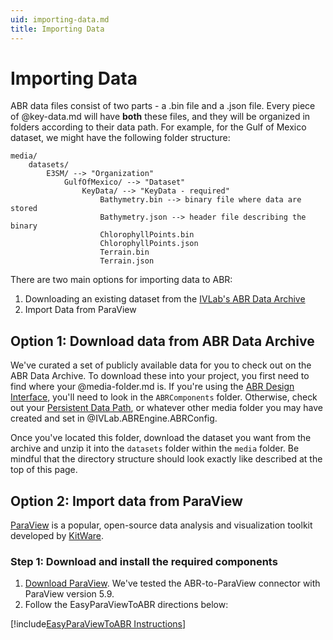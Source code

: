 ```yaml
---
uid: importing-data.md
title: Importing Data
---
```


# Importing Data

ABR data files consist of two parts - a .bin file and a .json file. Every piece
of @key-data.md will have **both** these files, and they will be organized in folders
according to their data path. For example, for the Gulf of Mexico dataset, we
might have the following folder structure:

```
media/
    datasets/
        E3SM/ --> "Organization"
            GulfOfMexico/ --> "Dataset"
                KeyData/ --> "KeyData - required"
                    Bathymetry.bin --> binary file where data are stored
                    Bathymetry.json --> header file describing the binary
                    ChlorophyllPoints.bin
                    ChlorophyllPoints.json
                    Terrain.bin
                    Terrain.json
```

There are two main options for importing data to ABR:

1. Downloading an existing dataset from the [IVLab's ABR Data Archive](https://drive.google.com/drive/folders/19IMHW-VEzckykO6pXXozkGgsq1hoz31X?usp=sharing)
2. Import Data from ParaView


## Option 1: Download data from ABR Data Archive

We've curated a set of publicly available data for you to check out on the ABR
Data Archive. To download these into your project, you first need to find where
your @media-folder.md is. If you're using the [ABR Design
Interface](xref:creating-design-interface-vis.md), you'll need to look in the
`ABRComponents` folder. Otherwise, check out your [Persistent Data
Path](https://docs.unity3d.com/ScriptReference/Application-persistentDataPath.html),
or whatever other media folder you may have created and set in
@IVLab.ABREngine.ABRConfig.

Once you've located this folder, download the dataset you want from the archive
and unzip it into the `datasets` folder within the `media` folder. Be mindful
that the directory structure should look exactly like described at the top of
this page.


## Option 2: Import data from ParaView

[ParaView](https://paraview.org) is a popular, open-source data analysis and
visualization toolkit developed by [KitWare](https://www.kitware.com/).

### Step 1: Download and install the required components

1. [Download ParaView](https://www.paraview.org/download/). We've tested the
ABR-to-ParaView connector with ParaView version 5.9.
2. Follow the EasyParaViewToABR directions below:

[!include[EasyParaViewToABR Instructions](../../EasyParaViewToABR~/README.md)]